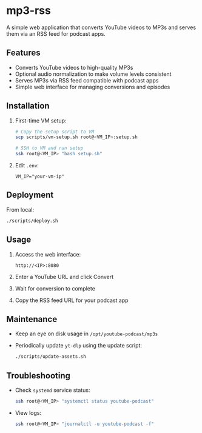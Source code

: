 # mp3-rss

A simple web application that converts YouTube videos to MP3s and serves them via an RSS feed for podcast apps.

## Features

- Converts YouTube videos to high-quality MP3s
- Optional audio normalization to make volume levels consistent
- Serves MP3s via RSS feed compatible with podcast apps
- Simple web interface for managing conversions and episodes

## Installation

1. First-time VM setup:

    ```bash
    # Copy the setup script to VM
    scp scripts/vm-setup.sh root@<VM_IP>:setup.sh

    # SSH to VM and run setup
    ssh root@<VM_IP> "bash setup.sh"
    ```

2. Edit `.env`:

    ```env
    VM_IP="your-vm-ip"
    ```

## Deployment

From local:

```bash
./scripts/deploy.sh
```

## Usage

1. Access the web interface:

    ```text
    http://<IP>:8080
    ```

2. Enter a YouTube URL and click Convert
3. Wait for conversion to complete
4. Copy the RSS feed URL for your podcast app

## Maintenance

- Keep an eye on disk usage in `/opt/youtube-podcast/mp3s`
- Periodically update `yt-dlp` using the update script:

    ```bash
    ./scripts/update-assets.sh
    ```

## Troubleshooting

- Check `systemd` service status:

  ```bash
  ssh root@<VM_IP> "systemctl status youtube-podcast"
  ```

- View logs:

  ```bash
  ssh root@<VM_IP> "journalctl -u youtube-podcast -f"
  ```

